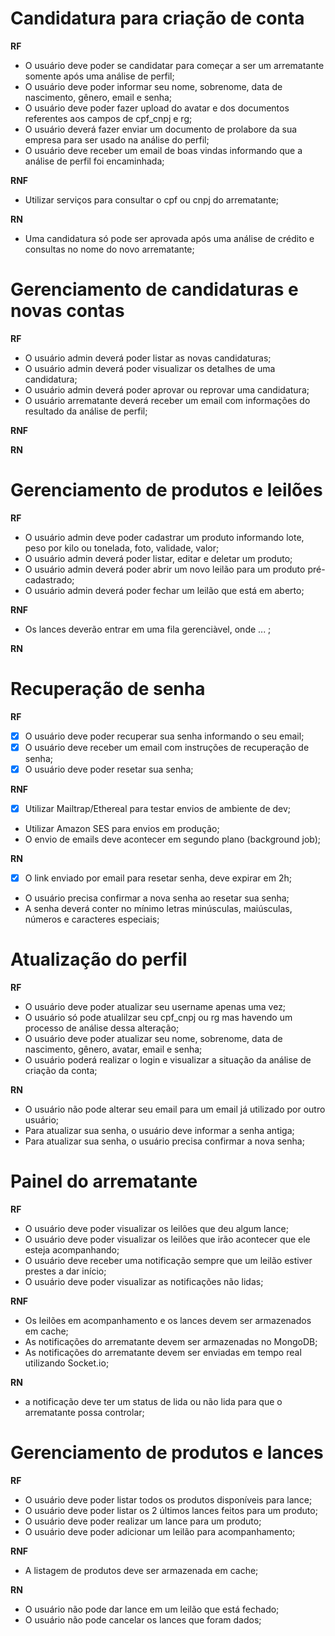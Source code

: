 # Candidatura para criação de conta

**RF**

- O usuário deve poder se candidatar para começar a ser um arrematante somente após uma análise de perfil;
- O usuário deve poder informar seu nome, sobrenome, data de nascimento, gênero, email e senha;
- O usuário deve poder fazer upload do avatar e dos documentos referentes aos campos de cpf_cnpj e rg;
- O usuário deverá fazer enviar um documento de prolabore da sua empresa para ser usado na análise do perfil;
- O usuário deve receber um email de boas vindas informando que a análise de perfil foi encaminhada;

**RNF**

- Utilizar serviços para consultar o cpf ou cnpj do arrematante;

**RN**

- Uma candidatura só pode ser aprovada após uma análise de crédito e consultas no nome do novo arrematante;

# Gerenciamento de candidaturas e novas contas

**RF**

- O usuário admin deverá poder listar as novas candidaturas;
- O usuário admin deverá poder visualizar os detalhes de uma candidatura;
- O usuário admin deverá poder aprovar ou reprovar uma candidatura;
- O usuário arrematante deverá receber um email com informações do resultado da análise de perfil;

**RNF**

**RN**

# Gerenciamento de produtos e leilões

**RF**

- O usuário admin deve poder cadastrar um produto informando lote, peso por kilo ou tonelada, foto, validade, valor;
- O usuário admin deverá poder listar, editar e deletar um produto;
- O usuário admin deverá poder abrir um novo leilão para um produto pré-cadastrado;
- O usuário admin deverá poder fechar um leilão que está em aberto;

**RNF**

- Os lances deverão entrar em uma fila gerenciàvel, onde ... ;

**RN**

# Recuperação de senha

**RF**

- [x] O usuário deve poder recuperar sua senha informando o seu email;
- [x] O usuário deve receber um email com instruções de recuperação de senha;
- [x] O usuário deve poder resetar sua senha;

**RNF**

- [x] Utilizar Mailtrap/Ethereal para testar envios de ambiente de dev;
- Utilizar Amazon SES para envios em produção;
- O envio de emails deve acontecer em segundo plano (background job);

**RN**

- [x] O link enviado por email para resetar senha, deve expirar em 2h;
- O usuário precisa confirmar a nova senha ao resetar sua senha;
- A senha deverá conter no mínimo letras minúsculas, maiúsculas, números e caracteres especiais;

# Atualização do perfil

**RF**

- O usuário deve poder atualizar seu username apenas uma vez;
- O usuário só pode atualilzar seu cpf_cnpj ou rg mas havendo um processo de análise dessa alteração;
- O usuário deve poder atualizar seu nome, sobrenome, data de nascimento, gênero, avatar, email e senha;
- O usuário poderá realizar o login e visualizar a situação da análise de criação da conta;

**RN**

- O usuário não pode alterar seu email para um email já utilizado por outro usuário;
- Para atualizar sua senha, o usuário deve informar a senha antiga;
- Para atualizar sua senha, o usuário precisa confirmar a nova senha;

# Painel do arrematante

**RF**

- O usuário deve poder visualizar os leilões que deu algum lance;
- O usuário deve poder visualizar os leilões que irão acontecer que ele esteja acompanhando;
- O usuário deve receber uma notificação sempre que um leilão estiver prestes a dar início;
- O usuário deve poder visualizar as notificações não lidas;

**RNF**

- Os leilões em acompanhamento e os lances devem ser armazenados em cache;
- As notificações do arrematante devem ser armazenadas no MongoDB;
- As notificações do arrematante devem ser enviadas em tempo real utilizando Socket.io;

**RN**

- a notificação deve ter um status de lida ou não lida para que o arrematante possa controlar;

# Gerenciamento de produtos e lances

**RF**

- O usuário deve poder listar todos os produtos disponíveis para lance;
- O usuário deve poder listar os 2 últimos lances feitos para um produto;
- O usuário deve poder realizar um lance para um produto;
- O usuário deve poder adicionar um leilão para acompanhamento;

**RNF**

- A listagem de produtos deve ser armazenada em cache;

**RN**

- O usuário não pode dar lance em um leilão que está fechado;
- O usuário não pode cancelar os lances que foram dados;
